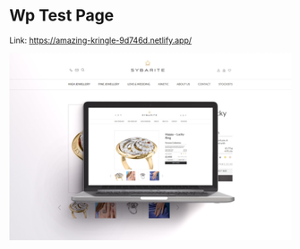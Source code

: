 # Wp Test Page

Link: https://amazing-kringle-9d746d.netlify.app/

<img src="https://raw.githubusercontent.com/VitaliyNosov/wp-page-test/main/img/bg.jpg">